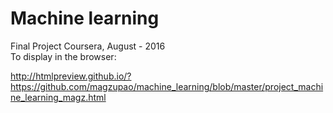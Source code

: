 # Machine learning  
 
Final Project Coursera, August - 2016   
To display in the browser:

http://htmlpreview.github.io/?https://github.com/magzupao/machine_learning/blob/master/project_machine_learning_magz.html
